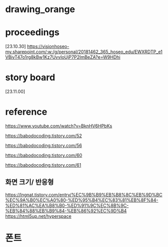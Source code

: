 # drawing_orange

# proceedings
[23.10.30]
https://visionhoseo-my.sharepoint.com/:w:/g/personal/20181462_365_hoseo_edu/EWXRDTP_e1VBivT47o1rg8kBw1Kz7UvvIoUjP7P2ImBeZA?e=W9HDhi

# story board
[23.11.00]

# reference

https://www.youtube.com/watch?v=BknHV6HPbKs

https://babodocoding.tistory.com/52 


https://babodocoding.tistory.com/56


https://babodocoding.tistory.com/60


https://babodocoding.tistory.com/61


## 화면 크기/ 반응형
https://lngnat.tistory.com/entry/%EC%9B%B9%EB%B8%8C%EB%9D%BC%EC%9A%B0%EC%A0%80-%ED%95%B4%EC%83%81%EB%8F%84-%ED%81%AC%EA%B8%B0-%ED%91%9C%EC%8B%9C-%EB%84%88%EB%B9%84-%EB%86%92%EC%9D%B4
https://html5up.net/hyperspace

# 폰트





